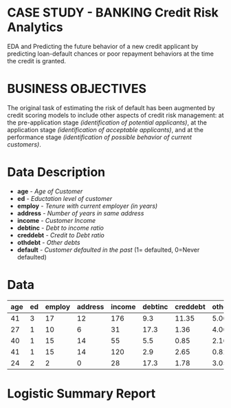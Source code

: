 # CASE STUDY - BANKING Credit Risk Analytics

EDA and Predicting the future behavior of a new credit applicant by predicting loan-default chances or poor repayment behaviors at the time the credit is granted. 

# BUSINESS OBJECTIVES

The original task of estimating the risk of default has been  augmented  by  credit  scoring  models  to  include  other  aspects  of  credit risk  management:  at  the  pre-application  stage  _(identification  of  potential applicants)_,  at  the  application  stage  _(identification  of  acceptable  applicants)_, and  at  the  performance  stage  _(identification  of  possible  behavior  of  current customers)_.

# Data Description

- **age** - _Age of Customer_
- **ed** - _Eductation level of customer_
- **employ** -  _Tenure with current employer (in years)_
- **address** -  _Number of years in same address_
- **income** - _Customer Income_
- **debtinc** - _Debt to income ratio_
- **creddebt** - _Credit to Debt ratio_
- **othdebt** - _Other debts_
- **default** - _Customer defaulted in the past_ (1= defaulted, 0=Never defaulted)

# Data 

| age | ed | employ | address | income | debtinc | creddebt | othdebt | default |
| ------ | ------ | ------ | ------ | ------ | ------ | ------ | ------ | ------ |
| 41 | 3 | 17 | 12 | 176 | 9.3 | 11.35 | 5.00 | 1 |
| 27 | 1 | 10 | 6 | 31 | 17.3 | 1.36 | 4.00 | 0 |
| 40 | 1 | 15 | 14 | 55 | 5.5 | 0.85 | 2.16 | 0 |
| 41 | 1 | 15 | 14 | 120 | 2.9 | 2.65 | 0.82 | 0 |
| 24 | 2 | 2 | 0 | 28 | 17.3 | 1.78 | 3.05 | 1 |

# Logistic Summary Report
